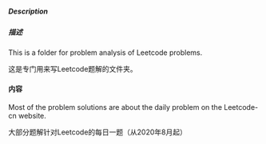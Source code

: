 #####  Description

##### 描述

This is a folder for problem analysis of Leetcode problems.

这是专门用来写Leetcode题解的文件夹。

#### 内容
Most of the problem solutions are about the daily problem on the Leetcode-cn website.

大部分题解针对Leetcode的每日一题（从2020年8月起）
